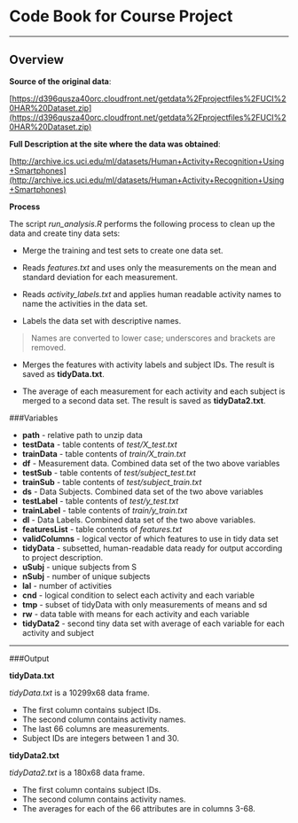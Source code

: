 # Code Book for Course Project
----------
## Overview
__Source of the original data__:

[https://d396qusza40orc.cloudfront.net/getdata%2Fprojectfiles%2FUCI%20HAR%20Dataset.zip](https://d396qusza40orc.cloudfront.net/getdata%2Fprojectfiles%2FUCI%20HAR%20Dataset.zip)
 
__Full Description at the site where the data was obtained__:

[http://archive.ics.uci.edu/ml/datasets/Human+Activity+Recognition+Using+Smartphones](http://archive.ics.uci.edu/ml/datasets/Human+Activity+Recognition+Using+Smartphones)

__Process__

The script *run_analysis.R* performs the following process to clean up the data and create tiny data sets:



- Merge the training and test sets to create one data set.



- Reads *features.txt* and uses only the measurements on the mean and standard deviation for each measurement.



- Reads *activity_labels.txt* and applies human readable activity names to name the activities in the data set.



- Labels the data set with descriptive names. 
> Names are converted to lower case; underscores and brackets are removed.



- Merges the features with activity labels and subject IDs. The result is saved as **tidyData.txt**.



- The average of each measurement for each activity and each subject is merged to a second data set. The result is saved as **tidyData2.txt**.


###Variables

- **path** - relative path to unzip data
- **testData** - table contents of *test/X_test.txt*
- **trainData** - table contents of *train/X_train.txt*
- **df** - Measurement data. Combined data set of the two above variables
- **testSub** - table contents of *test/subject_test.txt*
- **trainSub** - table contents of *test/subject_train.txt*
- **ds** - Data Subjects. Combined data set of the two above variables
- **testLabel** - table contents of *test/y_test.txt*
- **trainLabel** - table contents of *train/y_train.txt*
- **dl** - Data Labels. Combined data set of the two above variables.
- **featuresList** - table contents of *features.txt*
- **validColumns** - logical vector of which features to use in tidy data set
- **tidyData** - subsetted, human-readable data ready for output according to project description.
- **uSubj** - unique subjects from S
- **nSubj** - number of unique subjects
- **lal** - number of activities
- **cnd** - logical condition to select each activity and each variable
- **tmp** - subset of tidyData with only measurements of means and sd
- **rw** - data table with means for each activity and each variable 
- **tidyData2** - second tiny data set with average of each variable for each activity and subject

----------

###Output

 **tidyData.txt**

*tidyData.txt* is a 10299x68 data frame.

- The first column contains subject IDs.
- The second column contains activity names.
- The last 66 columns are measurements.
- Subject IDs are integers between 1 and 30.

**tidyData2.txt**

*tidyData2.txt* is a 180x68 data frame.

- The first column contains subject IDs.
- The second column contains activity names.
- The averages for each of the 66 attributes are in columns 3-68.